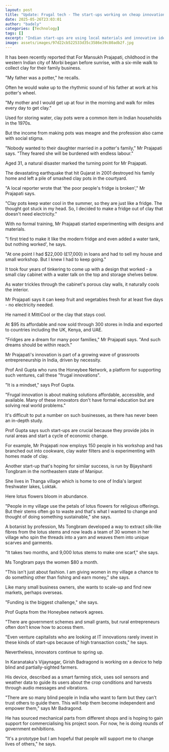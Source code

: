 ```yaml
---
layout: post
title: "Update: Frugal tech - The start-ups working on cheap innovation"
date: 2025-05-26T23:03:01
author: "badely"
categories: [Technology]
tags: []
excerpt: "Indian start-ups are using local materials and innovative ideas to make useful and affordable products."
image: assets/images/97d22cb522533d35c3586e39c80adb2f.jpg
---
```


It has been recently reported that For Mansukh Prajapati, childhood in the western Indian city of Morbi began before sunrise, with a six-mile walk to collect clay for their family business.

"My father was a potter," he recalls.

Often he would wake up to the rhythmic sound of his father at work at his potter's wheel.

"My mother and I would get up at four in the morning and walk for miles every day to get clay."

Used for storing water, clay pots were a common item in Indian households in the 1970s.

But the income from making pots was meagre and the profession also came with social stigma.

"Nobody wanted to their daughter married in a potter's family," Mr Prajapati says. "They feared she will be burdened with endless labour."

Aged 31, a natural disaster marked the turning point for Mr Prajapati. 

The devastating earthquake that hit Gujarat in 2001 destroyed his family home and left a pile of smashed clay pots in the courtyard.

"A local reporter wrote that 'the poor people's fridge is broken'," Mr Prajapati says.

"Clay pots keep water cool in the summer, so they are just like a fridge. The thought got stuck in my head. So, I decided to make a fridge out of clay that doesn't need electricity."

With no formal training, Mr Prajapati started experimenting with designs and materials.

"I first tried to make it like the modern fridge and even added a water tank, but nothing worked', he says.

"At one point I had $22,000 (£17,000) in loans and had to sell my house and small workshop. But I knew I had to keep going."

It took four years of tinkering to come up with a design that worked - a small clay cabinet with a water talk on the top and storage shelves below.

As water trickles through the cabinet's porous clay walls, it naturally cools the interior.

Mr Prajapati says it can keep fruit and vegetables fresh for at least five days - no electricity needed. 

He named it MittiCool or the clay that stays cool.

At $95 its affordable and now sold through 300 stores in India and exported to countries including the UK, Kenya, and UAE.

"Fridges are a dream for many poor families," Mr Prajapati says. "And such dreams should be within reach."

Mr Prajapati's innovation is part of a growing wave of grassroots entrepreneurship in India, driven by necessity.

Prof Anil Gupta who runs the Honeybee Network, a platform for supporting such ventures, call these "frugal innovations".

"It is a mindset," says Prof Gupta.

"Frugal innovation is about making solutions affordable, accessible, and available. Many of these innovators don't have formal education but are solving real world problems."

It's difficult to put a number on such businesses, as there has never been an in-depth study.

Prof Gupta says such start-ups are crucial because they provide jobs in rural areas and start a cycle of economic change.

For example, Mr Prajapati now employs 150 people in his workshop and has branched out into cookware, clay water filters and is experimenting with homes made of clay.

Another start-up that's hoping for similar success, is run by Bijayshanti Tongbram in the northeastern state of Manipur.

She lives in Thanga village which is home to one of India's largest freshwater lakes, Loktak.

Here lotus flowers bloom in abundance.

"People in my village use the petals of lotus flowers for religious offerings. But their stems often go to waste and that's what I wanted to change and thought of doing something sustainable," she says.

A botanist by profession, Ms Tongbram developed a way to extract silk-like fibres from the lotus stems and now leads a team of 30 women in her village who spin the threads into a yarn and weaves them into unique scarves and garments.

"It takes two months, and 9,000 lotus stems to make one scarf," she says.

Ms Tongbram pays the women $80 a month.

"This isn't just about fashion. I am giving women in my village a chance to do something other than fishing and earn money," she says.

Like many small business owners, she wants to scale-up and find new markets, perhaps overseas.

"Funding is the biggest challenge," she says.

Prof Gupta from the Honeybee network agrees.

"There are government schemes and small grants, but rural entrepreneurs often don't  know how to access them.

"Even venture capitalists who are looking at IT innovations rarely invest in these kinds of start-ups because of high transaction costs," he says.

Nevertheless, innovators continue to spring up.

In Karanataka's Vijaynagar, Girish Badragond is working on a device to help blind and partially-sighted farmers.

His device, described as a smart farming stick, uses soil sensors and weather data to guide its users about the crop conditions and harvests through audio messages and vibrations.

"There are so many blind people in India who want to farm but they can't trust others to guide them. This will help them become independent and empower them," says Mr Badragond.

He has sourced mechanical parts from different shops and is hoping to gain support for commercialising his project soon. For now, he is doing rounds of government exhibitions.

"It's a prototype but I am hopeful that people will support me to change lives of others," he says.

